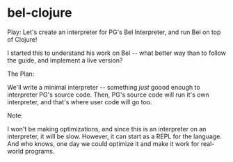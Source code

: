 # bel-clojure

Play: Let's create an interpreter for PG's Bel Interpreter, and run Bel on top of Clojure!

I started this to understand his work on Bel -- what better way than to follow the guide, and implement a live version?

The Plan:

We'll write a minimal interpreter -- something _just_ goood enough to interpreter PG's source code. Then, PG's source code will run it's own interpreter, and that's where user code will go too.

Note:

I won't be making optimizations, and since this is an interpreter on an interpreter, it will be slow. However, it can start as a REPL for the language. And who knows, one day we could optimize it and make it work for real-world programs.


